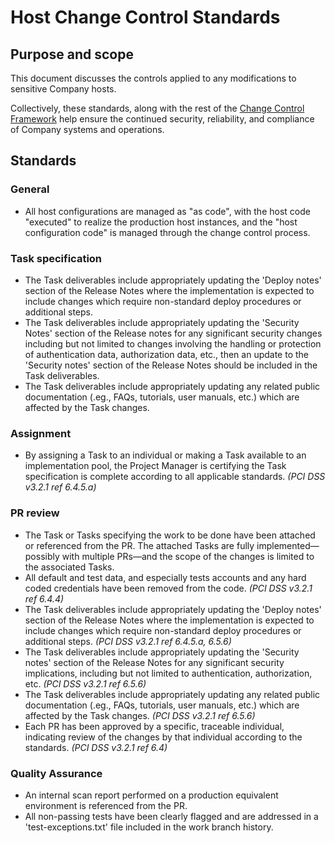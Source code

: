 # Host Change Control Standards

## Purpose and scope

This document discusses the controls applied to any modifications to sensitive Company hosts.

Collectively, these standards, along with the rest of the [Change Control Framework](../../change_control/Change%20Control%20Framework.md) help ensure the continued security, reliability, and compliance of Company systems and operations.



## Standards

### General

* <span id="9FBE903D-0157-47C0-BB90-9D54B639F797">All host configurations are managed as "as code", with the host code "executed" to realize the production host instances, and the "host configuration code" is managed through the change control process.</span>

### Task specification

* <span id="20886EA9-9401-45F7-B072-277FFBC760DD">The Task deliverables include appropriately updating the 'Deploy notes' section of the Release Notes where the implementation is expected to include changes which require non-standard deploy procedures or additional steps.</span>
* <span id="420B60AD-D6FC-454B-8EB2-D7D04A6647E1">The Task deliverables include appropriately updating the 'Security Notes' section of the Release notes for any significant security changes including but not limited to changes involving the handling or protection of authentication data, authorization data, etc., then an update to the 'Security notes' section of the Release Notes should be included in the Task deliverables.</span>
* <span id="B3413448-9914-411B-84E6-E153F8831160">The Task deliverables include appropriately updating any related public documentation (.eg., FAQs, tutorials, user manuals, etc.) which are affected by the Task changes.</span>

### Assignment

* <span id="FCA7962D-D046-4372-BA2D-ECF33D90ED88">By assigning a Task to an individual or making a Task available to an implementation pool, the Project Manager is certifying the Task specification is complete according to all applicable standards.</span> _(PCI DSS v3.2.1 ref 6.4.5.a)_

### PR review

* <span id="A321FC16-A628-420D-9E7C-38F16EF7E76B">The Task or Tasks specifying the work to be done have been attached or referenced from the PR. The attached Tasks are fully implemented—possibly with multiple PRs—and the scope of the changes is limited to the associated Tasks.</span>
* <span id="8FEB945D-C8BE-4411-8080-3961835F9B1A">All default and test data, and especially tests accounts and any hard coded credentials have been removed from the code.</span> _(PCI DSS v3.2.1 ref 6.4.4)_
* <span id="92A70EA0-B795-49AD-9379-DDD78CBF9B05">The Task deliverables include appropriately updating the 'Deploy notes' section of the Release Notes where the implementation is expected to include changes which require non-standard deploy procedures or additional steps.</span> _(PCI DSS v3.2.1 ref 6.4.5.a, 6.5.6)_
* <span id="76816A9C-285F-4D6A-B9F0-A95FD47F41D4">The Task deliverables include appropriately updating the 'Security notes' section of the Release Notes for any significant security implications, including but not limited to authentication, authorization, etc.</span> _(PCI DSS v3.2.1 ref 6.5.6)_
* <span id="B3413448-9914-411B-84E6-E153F8831160">The Task deliverables include appropriately updating any related public documentation (.eg., FAQs, tutorials, user manuals, etc.) which are affected by the Task changes.</span> _(PCI DSS v3.2.1 ref 6.5.6)_
* <span id="3DA11794-6D81-40FE-8945-240C78A738BA">Each PR has been approved by a specific, traceable individual, indicating review of the changes by that individual according to the standards.</span> _(PCI DSS v3.2.1 ref 6.4)_

### Quality Assurance

* <span id="F2359D26-44B6-4789-8571-D5D5B809F53D">An internal scan report performed on a production equivalent environment is referenced from the PR.</span>
* <span id="E66D1CD5-4C37-429D-9E3A-94A30C11FE81">All non-passing tests have been clearly flagged and are addressed in a 'test-exceptions.txt' file included in the work branch history.</span>
